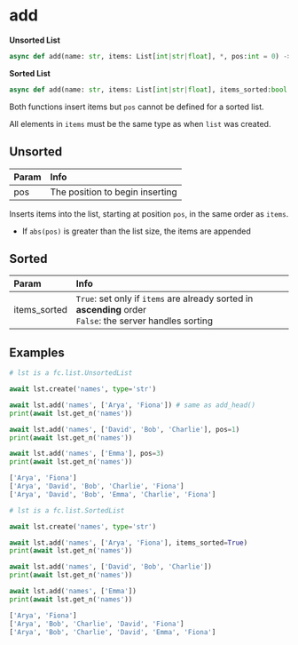 # add

__Unsorted List__
```py
async def add(name: str, items: List[int|str|float], *, pos:int = 0) -> None
```

__Sorted List__
```py
async def add(name: str, items: List[int|str|float], items_sorted:bool = False) -> None
```

Both functions insert items but `pos` cannot be defined for a sorted list.

All elements in `items` must be the same type as when `list` was created.


## Unsorted
|Param|Info|
|:---|:---|
|pos|The position to begin inserting|

Inserts items into the list, starting at position `pos`, in the same order as `items`.

- If `abs(pos)` is greater than the list size, the items are appended


## Sorted
|Param|Info|
|:---|:---|
|items_sorted|`True`: set only if `items` are already sorted in __ascending__ order<br/>`False`: the server handles sorting|



## Examples

```py title='Unsorted'
# lst is a fc.list.UnsortedList

await lst.create('names', type='str')

await lst.add('names', ['Arya', 'Fiona']) # same as add_head()
print(await lst.get_n('names'))

await lst.add('names', ['David', 'Bob', 'Charlie'], pos=1)
print(await lst.get_n('names'))

await lst.add('names', ['Emma'], pos=3)
print(await lst.get_n('names'))
```

```bash title='Output'
['Arya', 'Fiona']
['Arya', 'David', 'Bob', 'Charlie', 'Fiona']
['Arya', 'David', 'Bob', 'Emma', 'Charlie', 'Fiona']
```


```py title='Sorted'
# lst is a fc.list.SortedList

await lst.create('names', type='str')

await lst.add('names', ['Arya', 'Fiona'], items_sorted=True)
print(await lst.get_n('names'))

await lst.add('names', ['David', 'Bob', 'Charlie'])
print(await lst.get_n('names'))

await lst.add('names', ['Emma'])
print(await lst.get_n('names'))
```

```bash title='Output'
['Arya', 'Fiona']
['Arya', 'Bob', 'Charlie', 'David', 'Fiona']
['Arya', 'Bob', 'Charlie', 'David', 'Emma', 'Fiona']
```